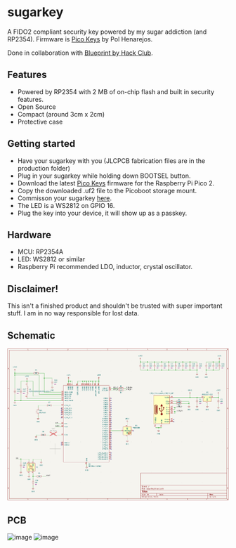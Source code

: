 # sugarkey

A FIDO2 compliant security key powered by my sugar addiction (and RP2354).
Firmware is [Pico Keys](https://github.com/polhenarejos/pico-fido) by Pol Henarejos.

Done in collaboration with [Blueprint by Hack Club](https://blueprint.hackclub.com/r/1569?ref=r).

## Features
* Powered by RP2354 with 2 MB of on-chip flash and built in security features.
* Open Source
* Compact (around 3cm x 2cm)
* Protective case

## Getting started
* Have your sugarkey with you (JLCPCB fabrication files are in the production folder)
* Plug in your sugarkey while holding down BOOTSEL button.
* Download the latest [Pico Keys](https://www.picokeys.com/getting-started/) firmware for the Raspberry Pi Pico 2.
* Copy the downloaded .uf2 file to the Picoboot storage mount.
* Commisson your sugarkey [here](https://www.picokeys.com/pico-commissioner/).
* The LED is a WS2812 on GPIO 16.
* Plug the key into your device, it will show up as a passkey.

## Hardware
* MCU: RP2354A
* LED: WS2812 or similar
* Raspberry Pi recommended LDO, inductor, crystal oscillator.

## **Disclaimer!**
This isn't a finished product and shouldn't be trusted with super important stuff.
I am in no way responsible for lost data.

## Schematic
![alt text](images/image.png)

## PCB
![image](https://blueprint.hackclub.com/user-attachments/blobs/proxy/eyJfcmFpbHMiOnsiZGF0YSI6NTQyNCwicHVyIjoiYmxvYl9pZCJ9fQ==--b3568123d8d2fe4796c8660627162725efd8a7fd/image.png)
![image](https://blueprint.hackclub.com/user-attachments/blobs/proxy/eyJfcmFpbHMiOnsiZGF0YSI6NTQyNSwicHVyIjoiYmxvYl9pZCJ9fQ==--b5a17e3fd2a702f5c3d82c874242f1e0c24293ba/image.png)
